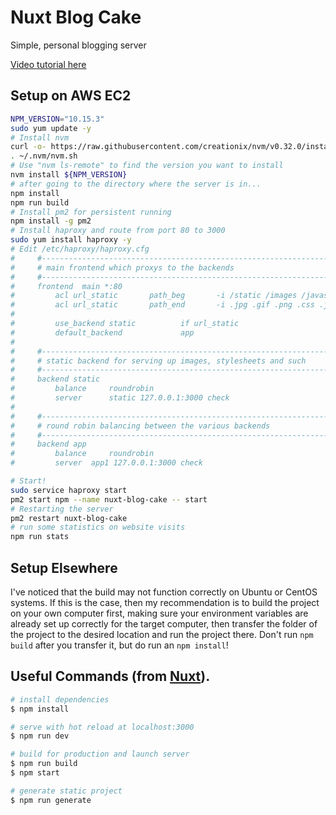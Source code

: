 # Nuxt Blog Cake

Simple, personal blogging server

[Video tutorial here](https://youtu.be/lZNgMfSHt74)

## Setup on AWS EC2
```bash
NPM_VERSION="10.15.3"
sudo yum update -y
# Install nvm 
curl -o- https://raw.githubusercontent.com/creationix/nvm/v0.32.0/install.sh | bash
. ~/.nvm/nvm.sh
# Use "nvm ls-remote" to find the version you want to install
nvm install ${NPM_VERSION}
# after going to the directory where the server is in...
npm install 
npm run build
# Install pm2 for persistent running
npm install -g pm2 
# Install haproxy and route from port 80 to 3000
sudo yum install haproxy -y
# Edit /etc/haproxy/haproxy.cfg
#     #---------------------------------------------------------------------
#     # main frontend which proxys to the backends
#     #---------------------------------------------------------------------
#     frontend  main *:80
#         acl url_static       path_beg       -i /static /images /javascript /stylesheets
#         acl url_static       path_end       -i .jpg .gif .png .css .js
#     
#         use_backend static          if url_static
#         default_backend             app
#     
#     #---------------------------------------------------------------------
#     # static backend for serving up images, stylesheets and such
#     #---------------------------------------------------------------------
#     backend static
#         balance     roundrobin
#         server      static 127.0.0.1:3000 check
#     
#     #---------------------------------------------------------------------
#     # round robin balancing between the various backends
#     #---------------------------------------------------------------------
#     backend app
#         balance     roundrobin
#         server  app1 127.0.0.1:3000 check

# Start!
sudo service haproxy start
pm2 start npm --name nuxt-blog-cake -- start
# Restarting the server
pm2 restart nuxt-blog-cake
# run some statistics on website visits
npm run stats
```

## Setup Elsewhere
I've noticed that the build may not function correctly on Ubuntu or CentOS systems. If this is the case, then my recommendation is to build the project on your own computer first, making sure your environment variables are already set up correctly for the target computer, then transfer the folder of the project to the desired location and run the project there. Don't run `npm build` after you transfer it, but do run an `npm install`!

## Useful Commands (from [Nuxt](https://nuxtjs.org)).

``` bash
# install dependencies
$ npm install

# serve with hot reload at localhost:3000
$ npm run dev

# build for production and launch server
$ npm run build
$ npm start

# generate static project
$ npm run generate
```
